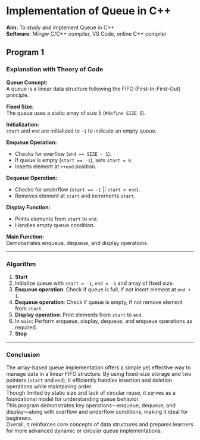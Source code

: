 # Implementation of Queue in C++

**Aim:** To study and implement Queue in C++  
**Software:** Mingw C/C++ compiler, VS Code, online C++ compiler  

## Program 1

### Explanation with Theory of Code

**Queue Concept:**  
A queue is a linear data structure following the FIFO (First-In-First-Out) principle.

**Fixed Size:**  
The queue uses a static array of size 5 (`#define SIZE 5`).

**Initialization:**  
`start` and `end` are initialized to `-1` to indicate an empty queue.

**Enqueue Operation:**
- Checks for overflow (`end == SIZE - 1`).
- If queue is empty (`start == -1`), sets `start = 0`.
- Inserts element at `++end` position.

**Dequeue Operation:**
- Checks for underflow (`start == -1` || `start > end`).
- Removes element at `start` and increments `start`.

**Display Function:**
- Prints elements from `start` to `end`.
- Handles empty queue condition.

**Main Function:**  
Demonstrates enqueue, dequeue, and display operations.

---

### Algorithm

1. **Start**
2. Initialize queue with `start = -1`, `end = -1` and array of fixed size.
3. **Enqueue operation**: Check if queue is full, if not insert element at `end + 1`.
4. **Dequeue operation**: Check if queue is empty, if not remove element from `start`.
5. **Display operation**: Print elements from `start` to `end`.
6. In `main`: Perform enqueue, display, dequeue, and enqueue operations as required.
7. **Stop**

---

### Conclusion

The array-based queue implementation offers a simple yet effective way to manage data in a linear FIFO structure. By using fixed-size storage and two pointers (`start` and `end`), it efficiently handles insertion and deletion operations while maintaining order.  
Though limited by static size and lack of circular reuse, it serves as a foundational model for understanding queue behavior.  
This program demonstrates key operations—enqueue, dequeue, and display—along with overflow and underflow conditions, making it ideal for beginners.  
Overall, it reinforces core concepts of data structures and prepares learners for more advanced dynamic or circular queue implementations.
